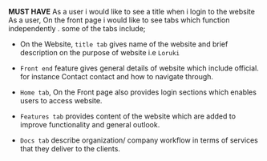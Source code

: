 **MUST HAVE** As a user i would like to see a title when i login to the website
As a user, On the front page i would like to see tabs which function
independently . some of the tabs include;

- On the Website, `title tab` gives name of the website and brief description on
  the purpose of website i.e `Loruki`
- `Front end` feature gives general details of website which include official.
  for instance Contact contact and how to navigate through.

- `Home tab`, On the Front page also provides login sections which enables users
  to access website.

- `Features tab` provides content of the website which are added to improve
  functionality and general outlook.
- `Docs tab` describe organization/ company workflow in terms of services that
  they deliver to the clients.
